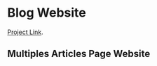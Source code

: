 
# Blog Website

[Project Link](https://epraz.github.io/blog-website/).

## Multiples Articles Page Website